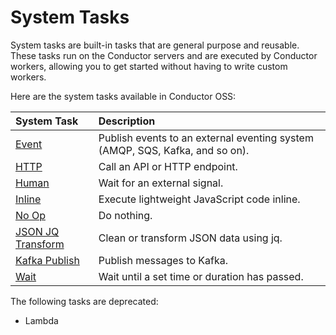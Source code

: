 # System Tasks

System tasks are built-in tasks that are general purpose and reusable. These tasks run on the Conductor servers and are executed by Conductor workers, allowing you to get started without having to write custom workers.

Here are the system tasks available in Conductor OSS: 

| System Task                  | Description                                               |
| :--------------------------- | :-------------------------------------------------------- |
| [Event](event-task.md)       | Publish events to an external eventing system (AMQP, SQS, Kafka, and so on).              |
| [HTTP](http-task.md)         | Call an API or HTTP endpoint.                             |
| [Human](human-task.md)       | Wait for an external signal.                              |
| [Inline](inline-task.md)     | Execute lightweight JavaScript code inline.               |
| [No Op](noop-task.md)            | Do nothing.                                           |
| [JSON JQ Transform](json-jq-transform-task.md) | Clean or transform JSON data using jq.  |
| [Kafka Publish](kafka-publish-task.md)  | Publish messages to Kafka.                     |
| [Wait](wait-task.md)         | Wait until a set time or duration has passed.             |

The following tasks are deprecated:

- Lambda